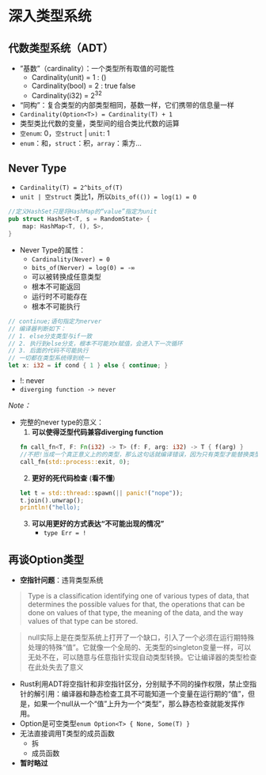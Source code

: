 # 深入类型系统

## 代数类型系统（ADT）
- ”基数”（cardinality）：一个类型所有取值的可能性   
    - Cardinality(unit) = 1 : ()
    - Cardinality(bool) = 2 : true false
    - Cardinality(i32)  = $2^{32}$
- “同构”：复合类型的内部类型相同，基数一样，它们携带的信息量一样
- ```Cardinality(Option<T>) = Cardinality(T) + 1```
- 类型类比代数的变量，类型间的组合类比代数的运算
- `空enum`: 0，`空struct` | `unit`: 1 
- `enum`：和，`struct`：积，`array`：乘方...

## Never Type
- `Cardinality(T) = 2^bits_of(T)`
- `unit | 空struct` 类比1，所以`bits_of(()) = log(1) = 0`
```rust
//定义HashSet只是将HashMap的“value”指定为unit
pub struct HashSet<T, s = RandomState> {
    map: HashMap<T, (), S>,
}
```
- Never Type的属性：
    - `Cardinality(Never) = 0`
    - `bits_of(Nerver) = log(0) = -∞`
    - 可以被转换成任意类型
    - 根本不可能返回 
    - 运行时不可能存在  
    - 根本不可能执行    
```rust
// continue;语句指定为nerver
// 编译器判断如下：
// 1. else分支类型与if一致
// 2. 执行到else分支，根本不可能对x赋值，会进入下一次循环
// 3. 后面的代码不可能执行
// 一切都在类型系统得到统一
let x: i32 = if cond { 1 } else { continue; }   
```
- !: never 
- `diverging function -> never` 

*Note：*    
- 完整的never type的意义：
    1. **可以使得泛型代码兼容diverging function**
    ```rust
    fn call_fn<T, F: Fn(i32) -> T> (f: F, arg: i32) -> T { f(arg) }
    //不把!当成一个真正意义上的的类型，那么这句话就编译错误，因为只有类型才能替换类型参数
    call_fn(std::process::exit, 0);
    ```
    2. **更好的死代码检查** (**看不懂**)
    ```rust
    let t = std::thread::spawn(|| panic!("nope"));
    t.join().unwrap();
    println!("hello);
    ```
    3. **可以用更好的方式表达“不可能出现的情况”**
        - `type Err = !`

## 再谈Option类型
- **空指针问题**：违背类型系统
> Type is a classification identifying one of various types of data, that determines the possible values for that, the operations that can be done on values of that type, the meaning of the data, and the way values of that type can be stored.

> null实际上是在类型系统上打开了一个缺口，引入了一个必须在运行期特殊处理的特殊“值”。它就像一个全局的、无类型的singleton变量一样，可以无处不在，可以随意与任意指针实现自动类型转换。它让编译器的类型检查在此处失去了意义
- Rust利用ADT将空指针和非空指针区分，分别赋予不同的操作权限，禁止空指针的解引用：编译器和静态检查工具不可能知道一个变量在运行期的“值”，但是，如果一个null从一个“值”上升为一个“类型”，那么静态检查就能发挥作用。
- Option<T>是可空类型`enum Option<T> { None, Some(T) }`
- 无法直接调用T类型的成员函数
    - 拆
    - 成员函数
- **暂时略过**